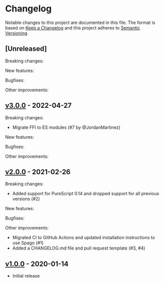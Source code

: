 # Changelog

Notable changes to this project are documented in this file. The format is based on [Keep a Changelog](https://keepachangelog.com/en/1.0.0/) and this project adheres to [Semantic Versioning](https://semver.org/spec/v2.0.0.html).

## [Unreleased]

Breaking changes:

New features:

Bugfixes:

Other improvements:

## [v3.0.0](https://github.com/purescript-web/purescript-web-streams/releases/tag/v3.0.0) - 2022-04-27

Breaking changes:
- Migrate FFI to ES modules (#7 by @JordanMartinez)

New features:

Bugfixes:

Other improvements:

## [v2.0.0](https://github.com/purescript-web/purescript-web-streams/releases/tag/v2.0.0) - 2021-02-26

Breaking changes:
- Added support for PureScript 0.14 and dropped support for all previous versions (#2)

New features:

Bugfixes:

Other improvements:
- Migrated CI to GitHub Actions and updated installation instructions to use Spago (#1)
- Added a CHANGELOG.md file and pull request template (#3, #4)

## [v1.0.0](https://github.com/purescript-web/purescript-web-streams/releases/tag/v1.0.0) - 2020-01-14

- Initial release
